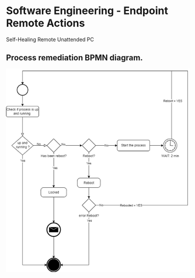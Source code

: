 # Software Engineering - Endpoint Remote Actions
Self-Healing Remote Unattended PC

## Process remediation BPMN diagram.
![alt text](https://github.com//fermenreq/infopoint/blob/main/infopoints.png?raw=true)
